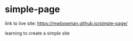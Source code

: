 # simple-page

link to live site: https://mwbowman.github.io/simple-page/

learning to create a simple site
